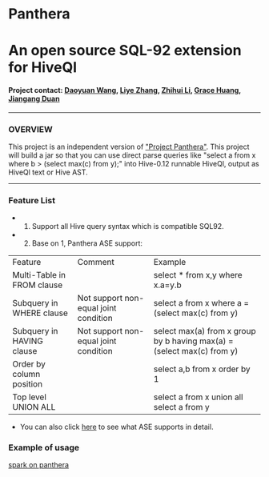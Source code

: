 Panthera
=====================
# An open source SQL-92 extension for HiveQl #

#### Project contact: [Daoyuan Wang](mailto:daoyuan.wang@intel.com), [Liye Zhang](mailto:liye.zhang@intel.com), [Zhihui Li](mailto:zhihui.li@intel.com), [Grace Huang](mailto:jie.huang@intel.com), [Jiangang Duan](mailto:jiangang.duan@intel.com)
---
### OVERVIEW ###

This project is an independent version of ["Project Panthera"](<https://github.com/intel-hadoop/project-panthera-ase>).
This project will build a jar so that you can use direct parse queries like "select a from x where b > (select max(c) from y);" into Hive-0.12 runnable HiveQl,
output as HiveQl text or Hive AST.

---
### Feature List ###
 - 1. Support all Hive query syntax which is compatible SQL92.
 - 2. Base on 1, Panthera ASE support:

<table>
   <tr>
      <td>Feature</td>
      <td>Comment</td>
      <td>Example </td>
   </tr>
   <tr>
      <td>Multi-Table in FROM clause</td>
      <td></td>
      <td>select * from x,y where x.a=y.b </td>
   </tr>
   <tr>
      <td>Subquery in WHERE clause</td>
      <td>Not support non-equal joint condition </td>
      <td>select a from x where a = (select max(c) from y) </td>
   </tr>
   <tr>
      <td>Subquery in HAVING clause</td>
      <td>Not support non-equal joint condition </td>
      <td>select max(a) from x group by b having max(a) = (select max(c) from y) </td>
   </tr>
   <tr>
      <td>Order by column position</td>
      <td></td>
      <td>select a,b from x order by 1 </td>
   </tr>
   <tr>
      <td>Top level UNION ALL</td>
      <td></td>
      <td>select a from x union all select a from y </td>
   </tr>
</table>

 - You can also click [here](http://intel-hadoop.github.io/project-panthera-ase/) to see what ASE supports in detail.
### Example of usage ###
 [spark on panthera](https://github.com/intel-hadoop/spark/compare/panthera)
